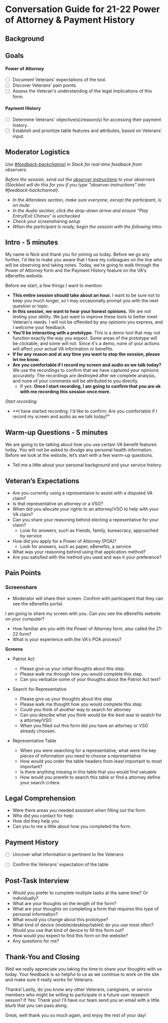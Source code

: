 # Conversation Guide for 21-22 Power of Attorney & Payment History 

## Background

## Goals
#### Power of Attorney
- [ ] Document Veterans' expectations of the tool.
- [ ] Discover Veterans' pain points.
- [ ] Assess the Veteran's understanding of the legal implications of this form.
#### Payment History
- [ ] Determine Veterans' objective(s)/reason(s) for accessing their payment history.
- [ ] Establish and prioritize table features and attributes, based on Veterans' input.

## Moderator Logistics

*Use [#feedback-backchannel](https://dsva.slack.com/messages/C40B45NJK/details/) in Slack for real-time feedback from observers.*

*Before the session, send out the [observer instructions](https://github.com/department-of-veterans-affairs/va.gov-team/blob/master/platform/research/during-research/howto-observer-instructions.md) to your observers (Slackbot will do this for you if you type "observer instructions" into #feedback-backchannel).*

- *In the Attendees section, make sure everyone, except the participant, is on mute*
- *In the Audio section, click the drop-down arrow and ensure "Play Entry/Exit Chimes" is unchecked*
- *Check your screensharing setup*
- *When the participant is ready, begin the session with the following intro:*

## Intro - 5 minutes
My name is Nick and thank you for joining us today.  Before we go any further, I'd like to make you aware that I have my colleagues on the line who will be observing and taking notes.  Today, we're going to walk through the Power of Attorney form and the Payment History feature on the VA's eBenefits website. 

Before we start, a few things I want to mention:

- **This entire session should take about an hour.** I want to be sure not to keep you much longer, so I may occasionally prompt you with the next question or topic.
- **In this session, we want to hear your honest opinions.** We are not testing your ability. We just want to improve these tools to better meet Veteran's needs. I will not be offended by any opinions you express, and I welcome your feedback.
- **You'll be interacting with a prototype.** This is a demo tool that may not function exactly the way you expect. Some areas of the prototype will be clickable, and some will not. Since it's a demo, none of your actions will affect your actual VA information or benefits.
- **If for any reason and at any time you want to stop the session, please let me know.** 
- **Are you comfortable if I record my screen and audio as we talk today?** We use the recordings to confirm that we have captured your opinions accurately. The recordings are destroyed after we complete analysis, and none of your comments will be attributed to you directly. 
    - If yes: **Once I start recording, I am going to confirm that you are ok with me recording this session once more.** 

*Start recording.*

- **I have started recording. I'd like to confirm: Are you comfortable if I record my screen and audio as we talk today?" 

## Warm-up Questions - 5 minutes

We are going to be talking about how you use certain VA benefit features today. You will not be asked to divulge any personal health information.  Before we look at the website, let’s start with a few warm-up questions.

- Tell me a little about your personal background and your service history.


## Veteran’s Expectations
- Are you currently using a representaive to assist with a disputed VA claim?
- Is that representative an attorney or a VSO?
- When did you allocate your rights to an attorney/VSO to help with your VA claim?
- Can you share your reasoning behind electing a repesentative for your claim?
    - Look for answers, such as friends, family, bureacracy, approached by service
- How did you apply for a Power of Attorney (POA)? 
    - Look for answers, such as paper, eBenefits, a service
- What was your reasoning behind using that application method?
- Are you satisfied with the method you used and was it your preference?

## Pain Points
### Screenshare
- Moderator will share their screen. Confirm with particapent that they can see the eBenefits portal. 

I am going to share my screen with you. Can you see the eBenefits website on your computer?

- How familiar are you with the Power of Attorney form, also called the 21-22 form? 
- What is your experience with the VA's POA process?

**Screens**
- Patriot Act
  - Please give us your initial thoughts about this step.
  - Please walk me through how you would complete this step.
  - Can you verbalize some of your thougths about the Patriot Act text?
    
- Search for Representative
  - Please give us your thoughts about this step
  - Please walk me thought how you would complete this step.
  - Could you think of another way to search for attorney
  - Can you descibe what you think would be the best was to seatch for a attorney/VSO
  - When you filled out this form did you have an attorney or VSO already choosen. 
    
- Representative Table
  - When you were searching for a representative, what were the key pieces of information you need to choose a representative
  - How would you order the table headers from least important to most important?
  - Is there anything missing in this table that you would find valuable
  - How would you prerefe to search this table or find a attorney
   define your search critera
   
## Legal Comprehension
- Were there areas you needed assistant when filling out the form
- Who did you contact for help
- How did they help you
- Can you to me a little about how you completed the form.  


## Payment History
- [ ] Uncover what information is pertinent to the Veterans

- [ ] Confirm the Veterans' expectation of the table


## Post-Task Interview
- Would you prefer to complete multiple tasks at the same time? Or individually?
- What are your thoughts on the length of the form? 
- What are your thoughts on completing a form that requires this type of personal information?
- What would you change about this prototype?
- What kind of device (mobile/desktop/tablet) do you use most often? Would you use that kind of device to fill this form out?
- How would you expect to find this form on the website?
- Any questions for me? 

## Thank-You and Closing 

Well we really appreciate you taking the time to share your thoughts with us today. Your feedback is so helpful to us as we continue to work on the site and make sure it really works for Veterans.

Thanks! Lastly, do you know any other Veterans, caregivers, or service members who might be willing to participate in a future user research sesson? 
    If Yes: Thank you! I'll have our team send you an email with a little blurb that you can pass along. 

Great, well thank you so much again, and enjoy the rest of your day!
